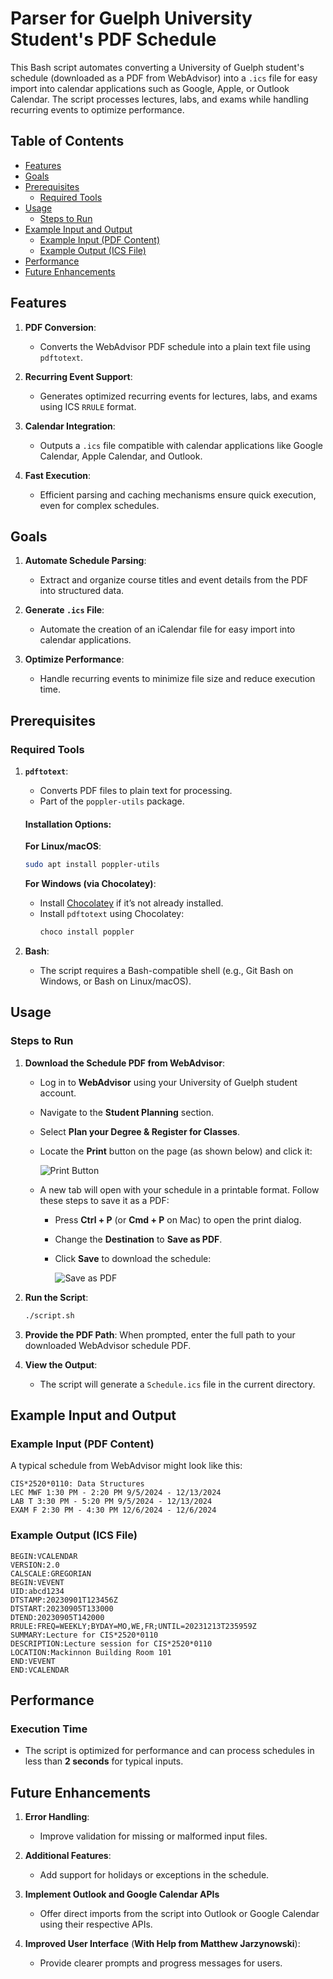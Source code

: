 # Parser for Guelph University Student's PDF Schedule

This Bash script automates converting a University of Guelph student's schedule (downloaded as a PDF from WebAdvisor) into a `.ics` file for easy import into calendar applications such as Google, Apple, or Outlook Calendar. The script processes lectures, labs, and exams while handling recurring events to optimize performance.

## Table of Contents
- [Features](#features)
- [Goals](#goals)
- [Prerequisites](#prerequisites)
  - [Required Tools](#required-tools)
- [Usage](#usage)
  - [Steps to Run](#steps-to-run)
- [Example Input and Output](#example-input-and-output)
  - [Example Input (PDF Content)](#example-input-pdf-content)
  - [Example Output (ICS File)](#example-output-ics-file)
- [Performance](#performance)
- [Future Enhancements](#future-enhancements)

## Features

1. **PDF Conversion**:
   - Converts the WebAdvisor PDF schedule into a plain text file using `pdftotext`.

2. **Recurring Event Support**:
   - Generates optimized recurring events for lectures, labs, and exams using ICS `RRULE` format.

3. **Calendar Integration**:
   - Outputs a `.ics` file compatible with calendar applications like Google Calendar, Apple Calendar, and Outlook.

4. **Fast Execution**:
   - Efficient parsing and caching mechanisms ensure quick execution, even for complex schedules.

## Goals

1. **Automate Schedule Parsing**:
   - Extract and organize course titles and event details from the PDF into structured data.

2. **Generate `.ics` File**:
   - Automate the creation of an iCalendar file for easy import into calendar applications.

3. **Optimize Performance**:
   - Handle recurring events to minimize file size and reduce execution time.

## Prerequisites

### Required Tools

1. **`pdftotext`**:
   - Converts PDF files to plain text for processing.
   - Part of the `poppler-utils` package.

   #### Installation Options:
   **For Linux/macOS**:
     ```bash
     sudo apt install poppler-utils
     ```

   **For Windows (via Chocolatey)**:
   - Install [Chocolatey](https://ultahost.com/knowledge-base/install-chocolatey-on-windows-10/) if it’s not already installed.
   - Install `pdftotext` using Chocolatey:
     ```powershell
     choco install poppler
     ```

3. **Bash**:
   - The script requires a Bash-compatible shell (e.g., Git Bash on Windows, or Bash on Linux/macOS).

## Usage

### Steps to Run

1. **Download the Schedule PDF from WebAdvisor**:
   - Log in to **WebAdvisor** using your University of Guelph student account.
   - Navigate to the **Student Planning** section.
   - Select **Plan your Degree & Register for Classes**.
   - Locate the **Print** button on the page (as shown below) and click it:

     ![Print Button](https://github.com/user-attachments/assets/416127fa-d3ed-4fd6-b94a-cf27b476ba6a)

   - A new tab will open with your schedule in a printable format. Follow these steps to save it as a PDF:
     - Press **Ctrl + P** (or **Cmd + P** on Mac) to open the print dialog.
     - Change the **Destination** to **Save as PDF**.
     - Click **Save** to download the schedule:

       ![Save as PDF](https://github.com/user-attachments/assets/e0d6876f-b085-4f6d-8bb0-f4c538161292)

2. **Run the Script**:
   ```bash
   ./script.sh
   ```

3. **Provide the PDF Path**:
   When prompted, enter the full path to your downloaded WebAdvisor schedule PDF.

4. **View the Output**:
   - The script will generate a `Schedule.ics` file in the current directory.

## Example Input and Output

### Example Input (PDF Content)

A typical schedule from WebAdvisor might look like this:

```plaintext
CIS*2520*0110: Data Structures
LEC MWF 1:30 PM - 2:20 PM 9/5/2024 - 12/13/2024
LAB T 3:30 PM - 5:20 PM 9/5/2024 - 12/13/2024
EXAM F 2:30 PM - 4:30 PM 12/6/2024 - 12/6/2024
```

### Example Output (ICS File)

```ics
BEGIN:VCALENDAR
VERSION:2.0
CALSCALE:GREGORIAN
BEGIN:VEVENT
UID:abcd1234
DTSTAMP:20230901T123456Z
DTSTART:20230905T133000
DTEND:20230905T142000
RRULE:FREQ=WEEKLY;BYDAY=MO,WE,FR;UNTIL=20231213T235959Z
SUMMARY:Lecture for CIS*2520*0110
DESCRIPTION:Lecture session for CIS*2520*0110
LOCATION:Mackinnon Building Room 101
END:VEVENT
END:VCALENDAR
```

## Performance

### Execution Time
- The script is optimized for performance and can process schedules in less than **2 seconds** for typical inputs.

## Future Enhancements

1. **Error Handling**:
   - Improve validation for missing or malformed input files.

2. **Additional Features**:
   - Add support for holidays or exceptions in the schedule.
  
3. **Implement Outlook and Google Calendar APIs**
   - Offer direct imports from the script into Outlook or Google Calendar using their respective APIs.

4. **Improved User Interface** (**With Help from Matthew Jarzynowski**):
   - Provide clearer prompts and progress messages for users.
